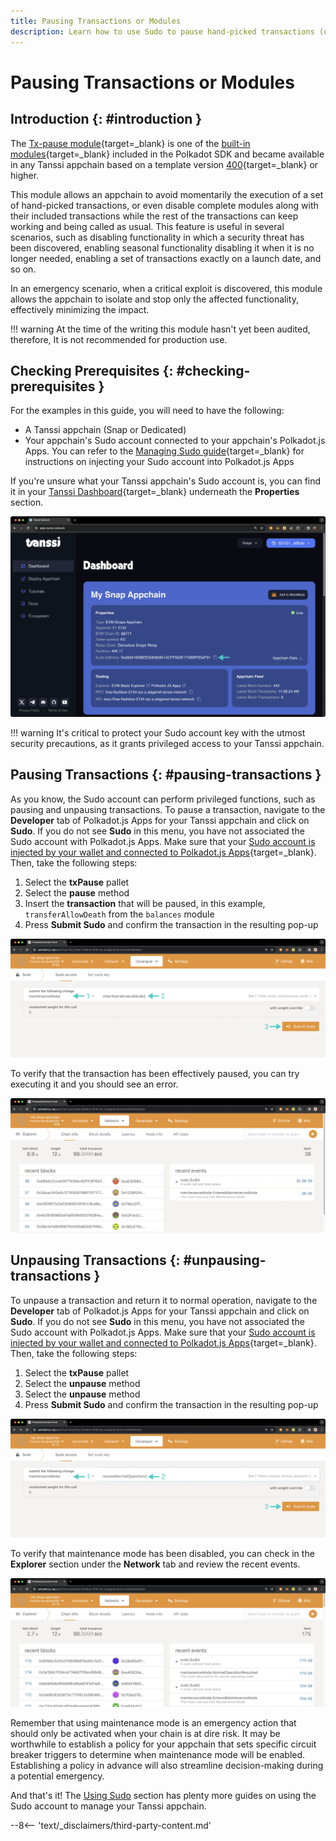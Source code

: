 ```yaml
---
title: Pausing Transactions or Modules
description: Learn how to use Sudo to pause hand-picked transactions (or even entire modules), preventing their execution while all the other transactions work normally.
---
```


# Pausing Transactions or Modules

## Introduction {: #introduction }

The [Tx-pause module](https://github.com/paritytech/polkadot-sdk/blob/master/substrate/frame/tx-pause/src/lib.rs){target=\_blank} is one of the [built-in modules](/learn/framework/modules/#built-in-modules){target=\_blank} included in the Polkadot SDK and became available in any Tanssi appchain based on a template version [400](https://github.com/moondance-labs/tanssi/releases/tag/runtime-400-templates){target=\_blank} or higher.

This module allows an appchain to avoid momentarily the execution of a set of hand-picked transactions, or even disable complete modules along with their included transactions while the rest of the transactions can keep working and being called as usual. This feature is useful in several scenarios, such as disabling functionality in which a security threat has been discovered, enabling seasonal functionality disabling it when it is no longer needed, enabling a set of transactions exactly on a launch date, and so on.

In an emergency scenario, when a critical exploit is discovered, this module allows the appchain to isolate and stop only the affected functionality, effectively minimizing the impact. 

!!! warning
    At the time of the writing this module hasn't yet been audited, therefore, It is not recommended for production use. 

## Checking Prerequisites {: #checking-prerequisites }

For the examples in this guide, you will need to have the following:

 - A Tanssi appchain (Snap or Dedicated)
 - Your appchain's Sudo account connected to your appchain's Polkadot.js Apps. You can refer to the [Managing Sudo guide](/builders/manage/sudo/sudo/#configuring-polkadotjs-apps){target=\_blank} for instructions on injecting your Sudo account into Polkadot.js Apps

If you're unsure what your Tanssi appchain's Sudo account is, you can find it in your [Tanssi Dashboard](https://apps.tanssi.network/){target=\_blank} underneath the **Properties** section.

![Locating your Sudo address on apps.tanssi.network](/images/builders/manage/sudo/maintenance/maintenance-1.webp)

!!! warning
    It's critical to protect your Sudo account key with the utmost security precautions, as it grants privileged access to your Tanssi appchain.

## Pausing Transactions {: #pausing-transactions }

As you know, the Sudo account can perform privileged functions, such as pausing and unpausing transactions. To pause a transaction, navigate to the **Developer** tab of Polkadot.js Apps for your Tanssi appchain and click on **Sudo**. If you do not see **Sudo** in this menu, you have not associated the Sudo account with Polkadot.js Apps. Make sure that your [Sudo account is injected by your wallet and connected to Polkadot.js Apps](/builders/manage/sudo/sudo/#configuring-polkadotjs-apps){target=\_blank}. Then, take the following steps:

1. Select the **txPause** pallet
2. Select the **pause** method
3. Insert the **transaction** that will be paused, in this example, `transferAllowDeath` from the `balances` module
4. Press **Submit Sudo** and confirm the transaction in the resulting pop-up

![Pause transaction](/images/builders/manage/sudo/maintenance/maintenance-2.webp)

To verify that the transaction has been effectively paused, you can try executing it and you should see an error.

![Check transaction is paused](/images/builders/manage/sudo/maintenance/maintenance-3.webp)

## Unpausing Transactions {: #unpausing-transactions }

To unpause a transaction and return it to normal operation, navigate to the **Developer** tab of Polkadot.js Apps for your Tanssi appchain and click on **Sudo**. If you do not see **Sudo** in this menu, you have not associated the Sudo account with Polkadot.js Apps. Make sure that your [Sudo account is injected by your wallet and connected to Polkadot.js Apps](/builders/manage/sudo/sudo/#configuring-polkadotjs-apps){target=\_blank}. Then, take the following steps:

1. Select the **txPause** pallet
2. Select the **unpause** method
3. Select the **unpause** method
4. Press **Submit Sudo** and confirm the transaction in the resulting pop-up

![Exit maintenance mode](/images/builders/manage/sudo/maintenance/maintenance-4.webp)

To verify that maintenance mode has been disabled, you can check in the **Explorer** section under the **Network** tab and review the recent events. 

![Check maintenance mode is disabled](/images/builders/manage/sudo/maintenance/maintenance-5.webp)

Remember that using maintenance mode is an emergency action that should only be activated when your chain is at dire risk. It may be worthwhile to establish a policy for your appchain that sets specific circuit breaker triggers to determine when maintenance mode will be enabled. Establishing a policy in advance will also streamline decision-making during a potential emergency.  

And that's it! The [Using Sudo](/builders/manage/sudo/) section has plenty more guides on using the Sudo account to manage your Tanssi appchain.

--8<-- 'text/_disclaimers/third-party-content.md'

